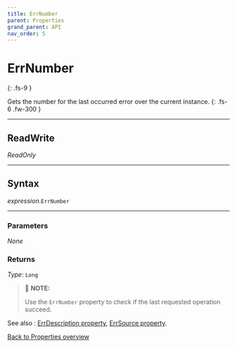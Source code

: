 ```yaml
---
title: ErrNumber
parent: Properties
grand_parent: API
nav_order: 5
---
```


# ErrNumber
{: .fs-9 }

Gets the number for the last occurred error over the current instance.
{: .fs-6 .fw-300 }

---

## ReadWrite

_ReadOnly_

---

## Syntax

*expression*.`ErrNumber`

---

### Parameters

_None_

### Returns

*Type*: `Long`

>:pencil: **NOTE:**
>
>Use the `ErrNumber` property to check if the last requested operation succeed.

See also
: [ErrDescription property](https://ws-garcia.github.io/VBA-CSV-interface/api/properties/errors/errdescription.html), [ErrSource property](https://ws-garcia.github.io/VBA-CSV-interface/api/properties/errors/errsource.html).
 
[Back to Properties overview](https://ws-garcia.github.io/VBA-CSV-interface/api/properties/)